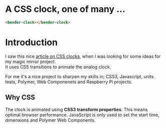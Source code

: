 # A CSS clock, one of many ...

<!---
```
<custom-element-demo>
  <template>
    <script src="../webcomponentsjs/webcomponents-lite.js"></script>
    <link rel="import" href="bender-clock.html">
    <next-code-block></next-code-block>
  </template>
</custom-element-demo>
```
-->
```html
<bender-clock></bender-clock>
```

# Introduction

I saw this nice [article on CSS clocks](https://cssanimation.rocks/clocks/), when I was looking for some ideas for my magic mirror project.  
It uses CSS transitions to animate the analog clock.  

For me it's a nice project to sharpen my skills in; CSS3, Javascript, units tests, Polymer, Web Componenets and Raspberry Pi projects.

## Why CSS

The clock is animated using **CSS3 transform properties**. This means optimal browser performance. JavaScript is only used to set the start time, dimensions and Polymer Web Components.
